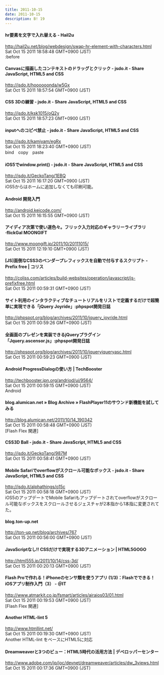 ```yaml
---
title: 2011-10-15
date: 2011-10-15
description: B! 19
---
```


#### hr要素を文字で入れ替える - Hail2u
http://hail2u.net/blog/webdesign/swap-hr-element-with-characters.html<br>
Sat Oct 15 2011 18:58:48 GMT+0900 (JST)<br>
:before


#### Canvasに描画したコンテキストのドラッグとクリック - jsdo.it - Share JavaScript, HTML5 and CSS
http://jsdo.it/hoooooonda/w5Gx<br>
Sat Oct 15 2011 18:57:54 GMT+0900 (JST)<br>


#### CSS 3Dの練習 - jsdo.it - Share JavaScript, HTML5 and CSS
http://jsdo.it/ksk1015/oQ2y<br>
Sat Oct 15 2011 18:57:23 GMT+0900 (JST)<br>


#### inputへのコピペ禁止 - jsdo.it - Share JavaScript, HTML5 and CSS
http://jsdo.it/kamiyam/egRx<br>
Sat Oct 15 2011 18:23:40 GMT+0900 (JST)<br>
bind　copy　paste


#### iOS5でwindow.print() - jsdo.it - Share JavaScript, HTML5 and CSS
http://jsdo.it/GeckoTang/1EBQ<br>
Sat Oct 15 2011 16:17:20 GMT+0900 (JST)<br>
iOS5からはホームに追加しなくても印刷可能。


#### Android 開発入門
http://android.keicode.com/<br>
Sat Oct 15 2011 16:15:55 GMT+0900 (JST)<br>


#### アイディア次第で使い道色々。フリック入力対応のギャラリーライブラリ·flickGal MOONGIFT
http://www.moongift.jp/2011/10/20111015/<br>
Sat Oct 15 2011 12:19:10 GMT+0900 (JST)<br>


####   [JS]面倒なCSS3のベンダープレフィックスを自動で付与するスクリプト -Prefix free | コリス
http://coliss.com/articles/build-websites/operation/javascript/js-prefixfree.html<br>
Sat Oct 15 2011 00:59:31 GMT+0900 (JST)<br>


#### サイト利用のインタラクティブなチュートリアルをリストで定義するだけで超簡単に実現できる「jQuery Joyride」:phpspot開発日誌
http://phpspot.org/blog/archives/2011/10/jquery_joyride.html<br>
Sat Oct 15 2011 00:59:26 GMT+0900 (JST)<br>


#### 全画面のプレゼンを実装できるjQueryプラグイン「Jquery.ascensor.js」:phpspot開発日誌
http://phpspot.org/blog/archives/2011/10/jqueryjqueryasc.html<br>
Sat Oct 15 2011 00:59:23 GMT+0900 (JST)<br>


#### Android ProgressDialogの使い方 | TechBooster
http://techbooster.jpn.org/andriod/ui/9564/<br>
Sat Oct 15 2011 00:59:15 GMT+0900 (JST)<br>
Android


#### blog.alumican.net » Blog Archive » FlashPlayer11のサウンド新機能を試してみる
http://blog.alumican.net/2011/10/14_190342<br>
Sat Oct 15 2011 00:58:48 GMT+0900 (JST)<br>
[Flash Flex 関連]


#### CSS3D Ball - jsdo.it - Share JavaScript, HTML5 and CSS
http://jsdo.it/GeckoTang/987M<br>
Sat Oct 15 2011 00:58:41 GMT+0900 (JST)<br>


#### Mobile Safariでoverflowがスクロール可能なボックス - jsdo.it - Share JavaScript, HTML5 and CSS
http://jsdo.it/alphathings/o15c<br>
Sat Oct 15 2011 00:58:18 GMT+0900 (JST)<br>
iOS5のアップデートでMobile Safariもアップデートされてoverflowがスクロール可能なボックスをスクロールさせるジェスチャが2本指から1本指に変更されてた。


#### blog.ton-up.net
http://ton-up.net/blog/archives/767<br>
Sat Oct 15 2011 00:56:00 GMT+0900 (JST)<br>


#### JavaScriptなし!! CSSだけで実現する3Dアニメーション | HTML5GOGO
http://html555.jp/2011/10/14/css-3d/<br>
Sat Oct 15 2011 00:20:13 GMT+0900 (JST)<br>


####  Flash Proで作れる！iPhoneのセンサ類を使うアプリ (1/3)：Flashでできる！ iOSアプリ制作入門（3） - ＠IT
http://www.atmarkit.co.jp/fsmart/articles/airaios03/01.html<br>
Sat Oct 15 2011 00:19:53 GMT+0900 (JST)<br>
[Flash Flex 関連]


#### Another HTML-lint 5
http://www.htmllint.net/<br>
Sat Oct 15 2011 00:19:30 GMT+0900 (JST)<br>
Another HTML-lint をベースにHTML5に対応


#### Dreamweaverと3つのビュー：HTML5時代の活用方法 | デベロッパーセンター
http://www.adobe.com/jp/joc/devnet/dreamweaver/articles/dw_3views.html<br>
Sat Oct 15 2011 00:17:36 GMT+0900 (JST)<br>


